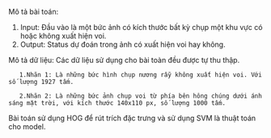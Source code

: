 Mô tả bài toán:
  1. Input: Đầu vào là một bức ảnh có kích thước bất kỳ chụp một khu vực có hoặc không xuất hiện voi.
  2. Output: Status dự đoán trong ảnh có xuất hiện voi hay không.
  
Mô tả dữ liệu: Các dữ liệu sử dụng cho bài toàn đều được tự thu thập.

       1.Nhãn 1: Là những bức hình chụp nương rẫy không xuất hiện voi. Với số lượng 1927 tấm.
  
       2.Nhãn 2: Là những bức ảnh chụp voi từ phía bên hông chúng dưới ánh sáng mặt trời, với kích thước 140x110 px, số lượng 1000 tấm.
  
Bài toán sử dụng HOG để rút trích đặc trưng và sử dụng SVM là thuật toán cho model.
